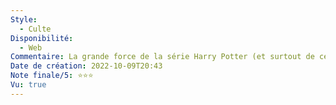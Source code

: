 ```yaml
---
Style:
  - Culte
Disponibilité:
  - Web
Commentaire: La grande force de la série Harry Potter (et surtout de ce premier volet) est sa capacité à nous transporter efficacement dans un monde extrêmement complet et cohérent. Ce premier film pose les bases à merveille. Quelques libertés prises pour écouter des passages du livres, et ça se ressent. Très bon film néanmoins.
Date de création: 2022-10-09T20:43
Note finale/5: ⭐⭐⭐
Vu: true
---
```

